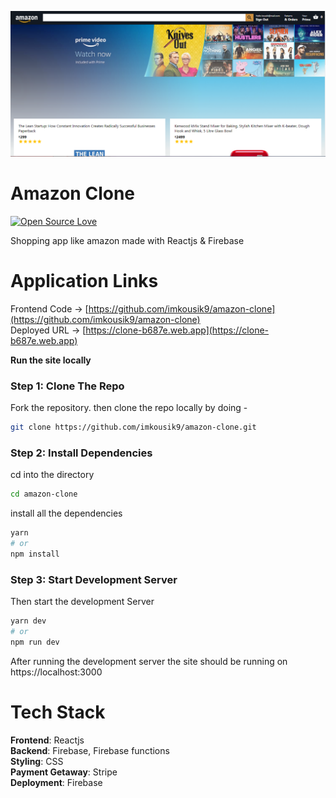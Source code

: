 <p align="center">
   <img src="./.github/images/homepage.png" width="1000"/>
</p>

# Amazon Clone

[![Open Source Love](https://badges.frapsoft.com/os/v2/open-source.svg?v=103)](https://github.com/imkousik9)

Shopping app like amazon made with Reactjs & Firebase

# Application Links

Frontend Code -> [https://github.com/imkousik9/amazon-clone](https://github.com/imkousik9/amazon-clone)
<br>
Deployed URL -> [https://clone-b687e.web.app](https://clone-b687e.web.app)
<br>

**Run the site locally**

### Step 1: Clone The Repo

Fork the repository. then clone the repo locally by doing -

```bash
git clone https://github.com/imkousik9/amazon-clone.git
```

### Step 2: Install Dependencies

cd into the directory

```bash
cd amazon-clone
```

install all the dependencies

```bash
yarn
# or
npm install
```

### Step 3: Start Development Server

Then start the development Server

```bash
yarn dev
# or
npm run dev
```

After running the development server the site should be running on https://localhost:3000

# Tech Stack

<b>Frontend</b>: Reactjs
<br>
<b>Backend</b>: Firebase, Firebase functions
<br>
<b>Styling</b>: CSS
<br>
<b>Payment Getaway</b>: Stripe
<br>
<b>Deployment</b>: Firebase
